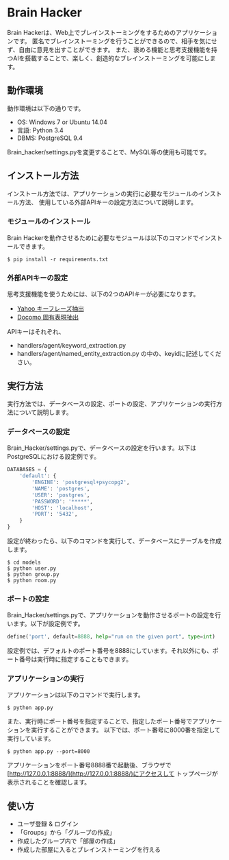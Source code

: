 # Brain	Hacker
Brain Hackerは、Web上でブレインストーミングをするためのアプリケーションです。
匿名でブレインストーミングを行うことができるので、相手を気にせず、自由に意見を出すことができます。
また、褒める機能と思考支援機能を持つAIを搭載することで、楽しく、創造的なブレインストーミングを可能にします。

## 動作環境
動作環境は以下の通りです。
* OS: Windows 7 or Ubuntu 14.04
* 言語: Python 3.4
* DBMS: PostgreSQL 9.4

Brain_hacker/settings.pyを変更することで、MySQL等の使用も可能です。

## インストール方法
インストール方法では、アプリケーションの実行に必要なモジュールのインストール方法、
使用している外部APIキーの設定方法について説明します。

### モジュールのインストール
Brain Hackerを動作させるために必要なモジュールは以下のコマンドでインストールできます。
```shell
$ pip install -r requirements.txt
```

### 外部APIキーの設定
思考支援機能を使うためには、以下の2つのAPIキーが必要になります。
* [Yahoo キーフレーズ抽出](http://developer.yahoo.co.jp/webapi/jlp/keyphrase/v1/extract.html)
* [Docomo 固有表現抽出](https://dev.smt.docomo.ne.jp/?p=docs.api.page&api_name=language_analysis&p_name=api_2#tag01)

APIキーはそれぞれ、
* handlers/agent/keyword_extraction.py
* handlers/agent/named_entity_extraction.py
の中の、keyidに記述してください。


## 実行方法
実行方法では、データベースの設定、ポートの設定、アプリケーションの実行方法について説明します。
### データベースの設定
Brain_Hacker/settings.pyで、データベースの設定を行います。以下はPostgreSQLにおける設定例です。
```python
DATABASES = {
    'default': {
        'ENGINE': 'postgresql+psycopg2',
        'NAME': 'postgres',
        'USER': 'postgres',
        'PASSWORD': '*****',
        'HOST': 'localhost',
        'PORT': '5432',
    }
}
```

設定が終わったら、以下のコマンドを実行して、データベースにテーブルを作成します。
```shell
$ cd models
$ python user.py
$ python group.py
$ python room.py
```


### ポートの設定
Brain_Hacker/settings.pyで、アプリケーションを動作させるポートの設定を行います。以下が設定例です。
```python
define('port', default=8888, help="run on the given port", type=int)
```
設定例では、デフォルトのポート番号を8888にしています。それ以外にも、ポート番号は実行時に指定することもできます。

### アプリケーションの実行
アプリケーションは以下のコマンドで実行します。
```shell
$ python app.py
```
また、実行時にポート番号を指定することで、指定したポート番号でアプリケーションを実行することができます。
以下では、ポート番号に8000番を指定して実行しています。
```shell
$ python app.py --port=8000
```
アプリケーションをポート番号8888番で起動後、ブラウザで[http://127.0.0.1:8888/](http://127.0.0.1:8888/)にアクセスして
トップページが表示されることを確認します。


## 使い方
* ユーザ登録 & ログイン
* 「Groups」から「グループの作成」
* 作成したグループ内で「部屋の作成」
* 作成した部屋に入るとブレインストーミングを行える